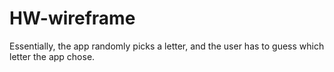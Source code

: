 # HW-wireframe

Essentially, the app randomly picks a letter, and the user has to guess which letter the app chose.
